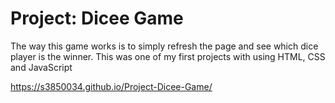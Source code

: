<h1>Project: Dicee Game</h1>

The way this game works is to simply refresh the page and see which dice player is the winner. This was one of my first projects with using HTML, CSS and JavaScript

 https://s3850034.github.io/Project-Dicee-Game/
